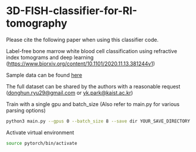# 3D-FISH-classifier-for-RI-tomography

Please cite the following paper when using this classifier code. 

Label-free bone marrow white blood cell classification using refractive index tomograms and deep learning
(https://www.biorxiv.org/content/10.1101/2020.11.13.381244v1)


Sample data can be found [here](https://drive.google.com/drive/folders/1DvD2xswLcMnz2Abn5tpnggzyMfux4Vuy?usp=sharing)

The full dataset can be shared by the authors with a reasonable request (donghun.ryu29@gmail.com or yk.park@kaist.ac.kr)


Train with a single gpu and batch_size (Also refer to main.py for various parsing options) 

```sh
python3 main.py --gpus 0 --batch_size 8 --save dir YOUR_SAVE_DIRECTORY
```

Activate virtual environment 

```sh
source pytorch/bin/activate
```
